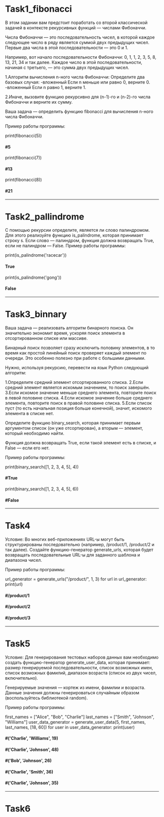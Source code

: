 # Task1_fibonacci

В этом задании вам предстоит поработать со второй классической задачей в контексте рекурсивных функций — числами Фибоначчи.

Числа Фибоначчи — это последовательность чисел, в которой каждое следующее число в ряду является суммой двух предыдущих чисел. Первые два числа в этой последовательности — это 0 и 1.

Например, вот начало последовательности Фибоначчи: 0, 1, 1, 2, 3, 5, 8, 13, 21, 34 и так далее. Каждое число в этой последовательности, начиная с третьего, — это сумма двух предыдущих чисел.

1.Алгоритм вычисления n-ного числа Фибоначчи:
Определите два базовых случая: -вложенный Если n меньше или равно 0, верните 0. -вложенный Если n равно 1, верните 1.

2.Иначе, вызовите функцию рекурсивно для (n-1)-го и (n-2)-го числа Фибоначчи и верните их сумму.

Ваша задача — определить функцию fibonacci для вычисления n-ного числа Фибоначчи.

Пример работы программы:


print(fibonacci(5)) 
#### #5
print(fibonacci(7)) 
#### #13
print(fibonacci(8)) 
#### #21

-----------------------------
# Task2_pallindrome

С помощью рекурсии определите, является ли слово палиндромом.
Для этого реализуйте функцию is_palindrome, которая принимает строку s. Если слово — палиндром, функция должна возвращать True, если не палиндром — False.
Пример работы программы:


print(is_palindrome('racecar'))
#### True
print(is_palindrome('gong'))
#### False

-------------------------------
# Task3_binnary

Ваша задача — реализовать алгоритм бинарного поиска. Он значительно экономит время, ускоряя поиск элемента в отсортированном списке или массиве.

Бинарный поиск позволяет сразу исключить половину элементов, в то время как простой линейный поиск проверяет каждый элемент по очереди. Это особенно полезно при работе с большими данными.

Нужно, используя рекурсию, перевести на язык Python следующий алгоритм:

1.Определите средний элемент отсортированного списка.
2.Если средний элемент является искомым значением, то поиск завершён.
3.Если искомое значение меньше среднего элемента, повторите поиск в левой половине списка.
4.Если искомое значение больше среднего элемента, повторите поиск в правой половине списка.
5.Если список пуст (то есть начальная позиция больше конечной), значит, искомого элемента в списке нет.

Определите функцию binary_search, которая принимает первым аргументом список (он уже отсортирован), а вторым — элемент, который необходимо найти.

Функция должна возвращать True, если такой элемент есть в списке, и False — если его нет.

Пример работы программы:


print(binary_search([1, 2, 3, 4, 5], 4))
#### #True
print(binary_search([1, 2, 3, 4, 5], 6))
#### #False

--------------------------
# Task4

Условие: Во многих веб-приложениях URL-ы могут быть структурированы последовательно (например, /product/1, /product/2 и так далее). Создайте функцию-генератор generate_urls, которая будет возвращать последовательные URL-ы для заданного шаблона и диапазона чисел.

Пример работы программы:


url_generator = generate_urls("/product/", 1, 3)
for url in url_generator:
   print(url)
#### #/product/1
#### #/product/2
#### #/product/3

-----------------------------------
# Task5

Условие: Для генерирования тестовых наборов данных вам необходимо создать функцию-генератор generate_user_data, которая принимает: размер генерируемой последовательности, список возможных имен, список возможных фамилий, диапазон возраста (список из двух чисел, включительно).

Генерируемые значения — кортеж из имени, фамилии и возраста. Данные значения должны генерироваться случайным образом (воспользуйтесь библиотекой random).

Пример работы программы:


first_names = ["Alice", "Bob", "Charlie"]
last_names = ["Smith", "Johnson", "Williams"]
user_data_generator = generate_user_data(5, first_names, last_names, [18, 60])
for user in user_data_generator:
   print(user)
#### #('Charlie', 'Williams', 19)
#### #('Charlie', 'Johnson', 48)
#### #('Bob', 'Johnson', 26)
#### #('Charlie', 'Smith', 36)
#### #('Charlie', 'Johnson', 35)

--------------------------------------
# Task6

